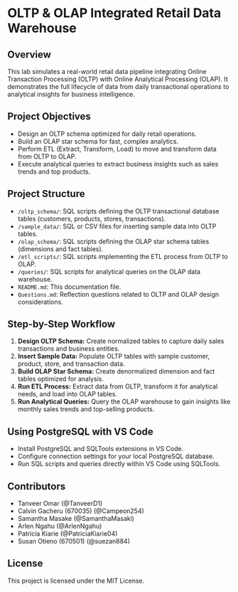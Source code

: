 # OLTP & OLAP Integrated Retail Data Warehouse

## Overview
This lab simulates a real-world retail data pipeline integrating Online Transaction Processing (OLTP) with Online Analytical Processing (OLAP). It demonstrates the full lifecycle of data from daily transactional operations to analytical insights for business intelligence.

## Project Objectives
- Design an OLTP schema optimized for daily retail operations.
- Build an OLAP star schema for fast, complex analytics.
- Perform ETL (Extract, Transform, Load) to move and transform data from OLTP to OLAP.
- Execute analytical queries to extract business insights such as sales trends and top products.

## Project Structure
- `/oltp_schema/`: SQL scripts defining the OLTP transactional database tables (customers, products, stores, transactions).
- `/sample_data/`: SQL or CSV files for inserting sample data into OLTP tables.
- `/olap_schema/`: SQL scripts defining the OLAP star schema tables (dimensions and fact tables).
- `/etl_scripts/`: SQL scripts implementing the ETL process from OLTP to OLAP.
- `/queries/`: SQL scripts for analytical queries on the OLAP data warehouse.
- `README.md`: This documentation file.
- `Questions.md`: Reflection questions related to OLTP and OLAP design considerations.

## Step-by-Step Workflow
1. **Design OLTP Schema:** Create normalized tables to capture daily sales transactions and business entities.
2. **Insert Sample Data:** Populate OLTP tables with sample customer, product, store, and transaction data.
3. **Build OLAP Star Schema:** Create denormalized dimension and fact tables optimized for analysis.
4. **Run ETL Process:** Extract data from OLTP, transform it for analytical needs, and load into OLAP tables.
5. **Run Analytical Queries:** Query the OLAP warehouse to gain insights like monthly sales trends and top-selling products.

## Using PostgreSQL with VS Code
- Install PostgreSQL and SQLTools extensions in VS Code.
- Configure connection settings for your local PostgreSQL database.
- Run SQL scripts and queries directly within VS Code using SQLTools.

## Contributors
- Tanveer Omar (@TanveerD1)
- Calvin Gacheru (670035) (@Campeon254)
- Samantha Masake (@SamanthaMasaki)
- Arlen Ngahu (@ArlenNgahu)
- Patricia Kiarie (@PatriciaKiarie04)
- Susan Otieno (670501) (@suezan884)

## License
This project is licensed under the MIT License.
